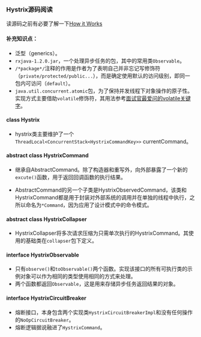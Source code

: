 ### Hystrix源码阅读

读源码之前有必要了解一下[How it Works](https://github.com/Netflix/Hystrix/wiki/How-it-Works)



#### 补充知识点：

- 泛型（generics）。
- `rxjava-1.2.0.jar`，一个处理异步任务的包，其中的常用类`Observable`。
- `/*package*/`注释的作用是作者为了表明自己并非忘记写修饰符（`private/protected/public...`），而是确定使用默认的访问级别，即同一包内可访问（`default`）。
- `java.util.concurrent.atomic`包，为了保持并发线程下对象操作的原子性。实现方式主要借助`volatile`修饰符，其用法参考[面试官最爱问的volatile关键字](https://juejin.im/post/5a2b53b7f265da432a7b821c)。



#### class Hystrix

* hystrix类主要维护了一个`ThreadLocal<ConcurrentStack<HystrixCommandKey>>` currentCommand。

#### abstract class HystrixCommand

* 继承自AbstractCommand。除了构造器和重写外，向外部暴露了一个新的`excute()`函数，用于返回回调函数的执行结果。

* AbstractCommand的另一个子类是HystrixObservedCommand，该类和HystrixCommand都是用于封装对外部系统的调用并在单独的线程中执行，之所以命名为`*Command`，因为应用了设计模式中的命令模式。

#### abstract class HystrixCollapser

* HystrixCollapser将多次请求压缩为只需单次执行的HystrixCommand。其使用的基础类在`collapser`包下定义。

#### interface HystrixObservable

* 只有`observe()`和`toObservable()`两个函数。实现该接口的所有可执行类的示例对象可以作为相同的类型使用相同的方式来处理。
* 两个函数都返回`Observable`，这是用来存储异步任务返回结果的对象。

#### interface HystrixCircuitBreaker

* 熔断接口，本身包含两个实现类`HystrixCircuitBreakerImpl`和没有任何操作的`NoOpCircuitBreaker`。
* 熔断逻辑据说融进了`HystrixCommand`。

